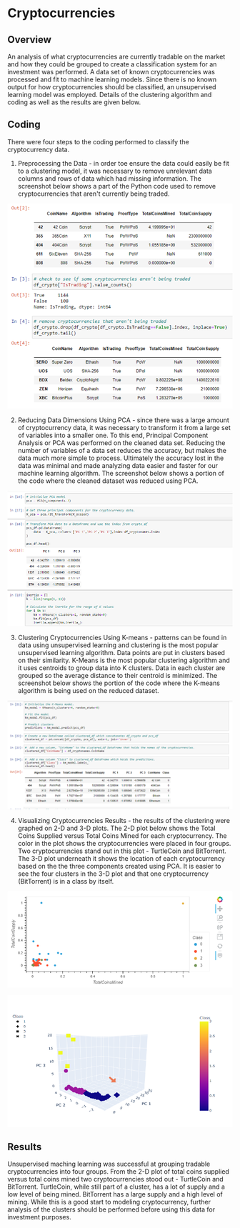 # Cryptocurrencies
## Overview
An analysis of what cryptocurrencies are currently tradable on the market and how they could be grouped to create a classification system for an investment was performed. A data set of known cryptocurrencies was processed and fit to machine learning models. Since there is no known output for how cryptocurrencies should be classified, an unsupervised learning model was employed. Details of the clustering algorithm and coding as well as the results are given below.

## Coding
There were four steps to the coding performed to classify the cryptocurrency data.  
1. Preprocessing the Data - in order toe ensure the data could easily be fit to a clustering model, it was necessary to remove unrelevant data columns and rows of data which had missing information.  The screenshot below shows a part of the Python code used to remove cryptocurrencies that aren't currently being traded.  

![First the cryptocurrency dataset was cleaned](screenshots/crypto1.png)

2. Reducing Data Dimensions Using PCA - since there was a large amount of cryptocurrency data, it was necessary to transform it from a large set of variables into a smaller one.  To this end, Principal Component Analysis or PCA was performed on the cleaned data set.  Reducing the number of variables of a data set reduces the accuracy, but makes the data much more simple to process. Ultimately the accuracy lost in the data was minimal and made analyzing data easier and faster for our machine learning algorithm.  The screenshot below shows a portion of the code where the cleaned dataset was reduced using PCA. 

![Second the cryptocurrency dataset was reduded using PCA](screenshots/crypto2.png)

3. Clustering Cryptocurrencies Using K-means - patterns can be found in data using unsupervised learning and clustering is the most popular unsupervised learning algorithm.  Data points are put in clusters based on their similarity. K-Means is the most popular clustering algorithm and it uses centroids to group data into K clusters. Data in each cluster are grouped so the average distance to their centroid is minimized.  The screenshot below shows the portion of the code where the K-means algorithm is being used on the reduced dataset.


![Third the cryptocurrency dataset clusted using K-means](screenshots/crypto3.png)

4. Visualizing Cryptocurrencies Results - the results of the clustering were graphed on 2-D and 3-D plots.  The 2-D plot below shows the Total Coins Supplied versus Total Coins Mined for each cryptocurrency.  The color in the plot shows the cryptocurrencies were placed in four groups.  Two cryptocurrencies stand out in this plot - TurtleCoin and BitTorrent.  The 3-D plot underneath it shows the location of each cryptocurrency based on the the three components created using PCA.  It is easier to see the four clusters in the 3-D plot and that one cryptocurrency (BitTorrent) is in a class by itself.     

![Fourth the results were visualized -2D plot shown here](screenshots/crypto4.png)

![3D plot showing the four cryptocurrency classifications](screenshots/crypto5.png)

## Results
Unsupervised maching learning was successful at grouping tradable cryptocurrencies into four groups.  From the 2-D plot of total coins supplied versus total coins mined two cryptocurrencies stood out - TurtleCoin and BitTorrent.  TurtleCoin, while still part of a cluster, has a lot of supply and a low level of being mined.  BitTorrent has a large supply and a high level of mining.  While this is a good start to modeling cryptocurrency, further analysis of the clusters should be performed before using this data for investment purposes.    


